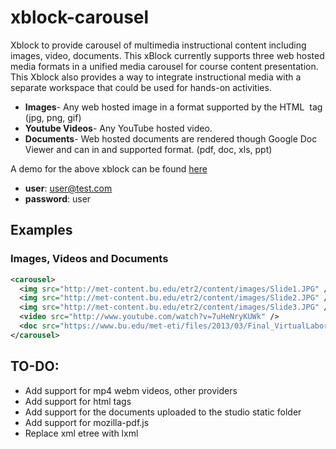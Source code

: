 xblock-carousel
=============
Xblock to provide carousel of multimedia instructional content including images, video, documents.
This xBlock currently supports three web hosted media formats in a unified media carousel for course content presentation. This Xblock also provides a way to integrate instructional media with a separate workspace that could be used for hands-on activities.

* **Images**- Any web hosted image in a format supported by the HTML <img> tag (jpg, png, gif) 
* **Youtube Videos**- Any YouTube hosted video.
* **Documents**- Web hosted documents are rendered though Google Doc Viewer and can in and supported format. (pdf, doc, xls, ppt)

A demo for the above xblock can be found [here](http://met-testedx2.bu.edu:8000/courses/MET/101/2014/about "Carousel XBlock demo")

* **user**: user@test.com
* **password**: user

Examples
--------
### Images, Videos and Documents
```xml
<carousel>
  <img src="http://met-content.bu.edu/etr2/content/images/Slide1.JPG" />
  <img src="http://met-content.bu.edu/etr2/content/images/Slide2.JPG" />
  <img src="http://met-content.bu.edu/etr2/content/images/Slide3.JPG" />
  <video src="http://www.youtube.com/watch?v=7uHeNryKUWk" />
  <doc src="https://www.bu.edu/met-eti/files/2013/03/Final_VirtualLaboratoriesForLearning.pdf" />
</carousel>
```

TO-DO: 
------

* Add support for mp4 webm videos, other providers
* Add support for html tags
* Add support for the documents uploaded to the studio static folder
* Add support for mozilla-pdf.js
* Replace xml etree with lxml 
